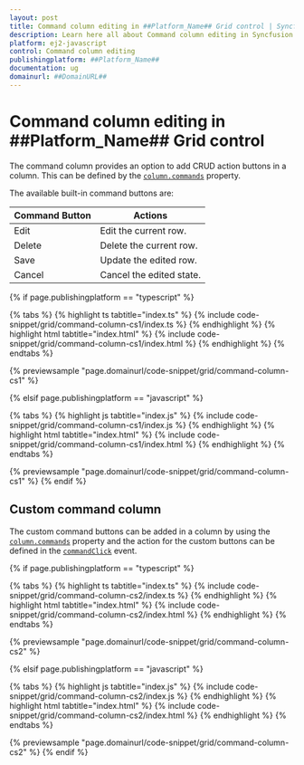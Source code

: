 ```yaml
---
layout: post
title: Command column editing in ##Platform_Name## Grid control | Syncfusion
description: Learn here all about Command column editing in Syncfusion ##Platform_Name## Grid control of Syncfusion Essential JS 2 and more.
platform: ej2-javascript
control: Command column editing 
publishingplatform: ##Platform_Name##
documentation: ug
domainurl: ##DomainURL##
---
```


# Command column editing in ##Platform_Name## Grid control

The command column provides an option to add CRUD action buttons in a column. This can be defined by the [`column.commands`](../../api/grid/column/#commands) property.

The available built-in command buttons are:

| Command Button | Actions |
|----------------|---------|
| Edit | Edit the current row.|
| Delete | Delete the current row.|
| Save | Update the edited row.|
| Cancel | Cancel the edited state. |

{% if page.publishingplatform == "typescript" %}

 {% tabs %}
{% highlight ts tabtitle="index.ts" %}
{% include code-snippet/grid/command-column-cs1/index.ts %}
{% endhighlight %}
{% highlight html tabtitle="index.html" %}
{% include code-snippet/grid/command-column-cs1/index.html %}
{% endhighlight %}
{% endtabs %}
        
{% previewsample "page.domainurl/code-snippet/grid/command-column-cs1" %}

{% elsif page.publishingplatform == "javascript" %}

{% tabs %}
{% highlight js tabtitle="index.js" %}
{% include code-snippet/grid/command-column-cs1/index.js %}
{% endhighlight %}
{% highlight html tabtitle="index.html" %}
{% include code-snippet/grid/command-column-cs1/index.html %}
{% endhighlight %}
{% endtabs %}

{% previewsample "page.domainurl/code-snippet/grid/command-column-cs1" %}
{% endif %}

## Custom command column

 The custom command buttons can be added in a column by using the [`column.commands`](../../api/grid/column/#commands) property and the action for the custom buttons can be defined in the [`commandClick`](../../api/grid/#commandClick) event.

{% if page.publishingplatform == "typescript" %}

 {% tabs %}
{% highlight ts tabtitle="index.ts" %}
{% include code-snippet/grid/command-column-cs2/index.ts %}
{% endhighlight %}
{% highlight html tabtitle="index.html" %}
{% include code-snippet/grid/command-column-cs2/index.html %}
{% endhighlight %}
{% endtabs %}
        
{% previewsample "page.domainurl/code-snippet/grid/command-column-cs2" %}

{% elsif page.publishingplatform == "javascript" %}

{% tabs %}
{% highlight js tabtitle="index.js" %}
{% include code-snippet/grid/command-column-cs2/index.js %}
{% endhighlight %}
{% highlight html tabtitle="index.html" %}
{% include code-snippet/grid/command-column-cs2/index.html %}
{% endhighlight %}
{% endtabs %}

{% previewsample "page.domainurl/code-snippet/grid/command-column-cs2" %}
{% endif %}